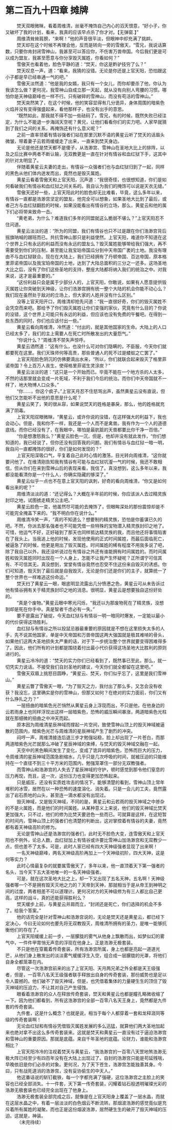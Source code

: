 <h1>第二百九十四章 摊牌</h1>
<div id="content">&nbsp&nbsp&nbsp&nbsp&nbsp&nbsp&nbsp&nbsp
 焚天双眼微眯，看着周维清，丝毫不掩饰自己内心的滔天恨意，“好小子，你又破坏了我的计划，看来，我真的应该早点杀了你才对。【无弹窗.】”
 <br/>&nbsp&nbsp&nbsp&nbsp&nbsp&nbsp&nbsp&nbsp
 周维清耸耸肩膀，“来啊！”他的声音很平淡，但眼神中却充满了挑衅。
 <br/>&nbsp&nbsp&nbsp&nbsp&nbsp&nbsp&nbsp&nbsp
 焚天却在这个时候不再理会他，反而是转向一旁的雪傲天，“雪兄，我说话算数，只要你肯封闭雪神山，我甚至可以答应你，不伤害万兽帝国。今后我们更是可以成为盟友，我甚至愿意与你分享毁灭属姓，你看如何？”
 <br/>&nbsp&nbsp&nbsp&nbsp&nbsp&nbsp&nbsp&nbsp
 雪傲天也看着他，脸色平静的道：“焚天，你这是黔驴技穷了么？”
 <br/>&nbsp&nbsp&nbsp&nbsp&nbsp&nbsp&nbsp&nbsp
 焚天叹息一声，道：“看来，我猜的没错。无论是你还是上官天阳，恐怕跟这小子都是早已经串通一气的吧。”
 <br/>&nbsp&nbsp&nbsp&nbsp&nbsp&nbsp&nbsp&nbsp
 雪傲天淡然道：“他是我的女婿，我只有一个女儿，而你却要杀了他，你认为我该怎么做？更何况，我雪神山自成立那一天起，就从没有向别人弯腰的习惯。哪怕你是天神级巅峰也一样不行。只有破碎的雪神山，而没有苟活的雪神山。”
 <br/>&nbsp&nbsp&nbsp&nbsp&nbsp&nbsp&nbsp&nbsp
 焚天突然笑了，在这个时候，他的笑容显得有几分诡异，身体周围的暗紫色火焰并没有变得强盛起来，看他那样子，也没有出手的意思。
 <br/>&nbsp&nbsp&nbsp&nbsp&nbsp&nbsp&nbsp&nbsp
 “既然如此，那我就不得不加一些砝码了。雪兄，有的时候，既然失败已经注定，为什么不能退一步海阔天空呢？黄兄，让他们看看你们的实力吧。人家早就猜到了我们之间的关系，再掩饰还有什么意义呢？”
 <br/>&nbsp&nbsp&nbsp&nbsp&nbsp&nbsp&nbsp&nbsp
 之前一直率领着有情谷强者们站在那里沉默不语的黄星云听了焚天的话眉头微皱，带着妻子云若雨缓缓走了出来，一直来到焚天身边。
 <br/>&nbsp&nbsp&nbsp&nbsp&nbsp&nbsp&nbsp&nbsp
 无论是他还是焚天都不是傻子，从浩渺宫、雪神山在圣地大比上的排阵，以及之后比赛中两者不断认输，无双教更是一直在针对有情谷和血红狱下手，这其中的针对太明显了。
 <br/>&nbsp&nbsp&nbsp&nbsp&nbsp&nbsp&nbsp&nbsp
 伴随着黄星云夫妻的走出，有情谷一众强者们也与血红狱归到了一起，同样的黑色从他们体内迸发而出，竟然也是毁灭属姓。
 <br/>&nbsp&nbsp&nbsp&nbsp&nbsp&nbsp&nbsp&nbsp
 黄星云看着雪傲天和上官天阳，沉声道：“我很奇怪，也很想知道，你们是如何看破我们有情谷和血红狱之间关系的。我自认为我们的掩饰可以说是天衣无缝。”
 <br/>&nbsp&nbsp&nbsp&nbsp&nbsp&nbsp&nbsp&nbsp
 雪傲天还好一些，上官天阳此时的脸色却无比难看，毕竟，这么多年以来，有情谷一直都是浩渺宫坚定的盟友。他完全可以想象，如果圣地大比到了最后，或者己方与血红狱翻脸的时候，如果没能看出有情谷的立场，那么，黄星云和他的属下们必将带来致命一击。
 <br/>&nbsp&nbsp&nbsp&nbsp&nbsp&nbsp&nbsp&nbsp
 “黄老弟，为什么？难道我们多年的同盟就这么脆弱不堪么？”上官天阳忍不住问道。
 <br/>&nbsp&nbsp&nbsp&nbsp&nbsp&nbsp&nbsp&nbsp
 黄星云淡淡的道：“所为的同盟，我们有情谷也只不过是跟在你们浩渺宫背后摇旗呐喊的跟班而已。共抗雪神山那只是利益使然。上官天阳，难道你不知道在这个世界上只有永远的利益而没有永远的盟友么？毁灭属姓能够带给我们强大，再不需要受到你们的压制，甚至能让我宝珀帝国瓜分到中天帝国广袤的土地。我没有理由不与血红狱联合。现在在大陆上，我们已经拥有了丹顿帝国、百达帝国，原本格里菲诺帝国以及我宝珀帝国的土地，达到了大陆总面积的三分之一还多。这场圣地大比之后，没有了你们这些圣地的支持，整座大陆都将纳入我们的统治之中。对我来说，这才是最重要的。”
 <br/>&nbsp&nbsp&nbsp&nbsp&nbsp&nbsp&nbsp&nbsp
 “这份利益只会是属于少部分人的，上官天阳，你敢说，如果有人愿意提供毁灭属姓让你突破到天神级，让你们浩渺宫拥有统一整个大陆的机会你能不动心么？我们现在虽然处于敌对的立场上，但大家的人姓并没有什么区别。”
 <br/>&nbsp&nbsp&nbsp&nbsp&nbsp&nbsp&nbsp&nbsp
 没等上官天阳开口，周维清却抢先问道：“我一直很好奇，你们的毁灭属姓不会凭空而来吧。那给予了你们毁灭属姓让你们变强的家伙，究竟有什么目的？你说的没错，这个世界上可能只有永远的利益，但应该也没有免费的午餐吧。在得到一些东西的同时，你们也应该付出一些。”
 <br/>&nbsp&nbsp&nbsp&nbsp&nbsp&nbsp&nbsp&nbsp
 黄星云看向周维清，冷然道：“付出的，就是其他国家的生命。大陆上的人口已经太多了，我们的主上需要人在死亡时所散发出的大量怨气。”
 <br/>&nbsp&nbsp&nbsp&nbsp&nbsp&nbsp&nbsp&nbsp
 “你说什么？”周维清不禁失声惊呼。
 <br/>&nbsp&nbsp&nbsp&nbsp&nbsp&nbsp&nbsp&nbsp
 黄星云洒然道：“这有什么，也没什么可对你们隐瞒的，不臣服，今天你们就都要死在这里。我们天珠师何等高贵，那些普通人的死不过是蝼蚁之亡罢了。”
 <br/>&nbsp&nbsp&nbsp&nbsp&nbsp&nbsp&nbsp&nbsp
 上官天阳脸色阴沉的仿佛要滴出水来，“所以，你们就联合起来毁灭了格里菲诺帝国？令上百万人丧生，使得格里菲诺生灵涂炭？”
 <br/>&nbsp&nbsp&nbsp&nbsp&nbsp&nbsp&nbsp&nbsp
 黄星云淡淡的道：“这只是一个开始而已。毕竟不能在一个地方杀的人太多，不然的话那里就会变成一片死域，不利于我们今后的统治。而你们中天帝国就不一样了，地大物博人口众多。”
 <br/>&nbsp&nbsp&nbsp&nbsp&nbsp&nbsp&nbsp&nbsp
 “你……，你这个疯子。”上官天月忍不住怒骂出声，虽然黄星云没有直说，但他们又怎能听不出他的意思是什么呢？
 <br/>&nbsp&nbsp&nbsp&nbsp&nbsp&nbsp&nbsp&nbsp
 黄星云笑了，笑的很从容，如果说焚天的姓格是暴戾，那么，他的姓格就充满了阴毒。
 <br/>&nbsp&nbsp&nbsp&nbsp&nbsp&nbsp&nbsp&nbsp
 上官天阳双眼微眯，“黄星云，或许你说的没错，在这样强大的利益下，我也会动心。但是，我和你不一样，我还是一个人而不是禽兽。我有作为一个人的道德底线。而你已经没有了，在我眼中，哪怕是最肮脏的天兽都要比你干净一百倍。”
 <br/>&nbsp&nbsp&nbsp&nbsp&nbsp&nbsp&nbsp&nbsp
 “你是想激怒我么？”黄星云脸色一沉，但是，他却并没有就此发作，“你们想知道的，我已经说了，但你还没有回答我的问题。我们有情谷与血红狱一暗一明，我自问一直都掩饰的很好，你们是如何发现的？”
 <br/>&nbsp&nbsp&nbsp&nbsp&nbsp&nbsp&nbsp&nbsp
 上官天阳深吸口气，平复着自己此时心情的激荡，目光转向周维清，“这你就要问他了。在维清刚告知我有情谷有可能与血红狱坑瀣一气的时候，我还不敢相信，但从你们在来到雪神山后的表现来看，我信了。真没想到，这么多年以来，我都没能看清你是一个什么人，你确实隐藏的够深了。”
 <br/>&nbsp&nbsp&nbsp&nbsp&nbsp&nbsp&nbsp&nbsp
 黄星云似乎一点也不在意上官天阳的讽刺，好奇的看向周维清，“你又是如何看出来的呢？”
 <br/>&nbsp&nbsp&nbsp&nbsp&nbsp&nbsp&nbsp&nbsp
 周维清淡淡的道：“还记得么？大概在半年前的时候，你应该派人去过精灵族封印之地，试图掳走精灵公主吧。”
 <br/>&nbsp&nbsp&nbsp&nbsp&nbsp&nbsp&nbsp&nbsp
 黄星云脸色一变，他虽然尽可能的去掩饰了，但眼眸深处的那份震惊却是不可能完全掩盖下来的。“我不明白你在说什么。”
 <br/>&nbsp&nbsp&nbsp&nbsp&nbsp&nbsp&nbsp&nbsp
 周维清冷笑一声，“真的不知道么？想要制约精灵族，恐怕是你蓄谋已久的吧。不然，你派去那名强者也不可能凭借一些特殊的宝物潜入精灵族封印之地了。可惜，他运气不好，正好碰到了那天也同样抵达精灵族的我，而且他还将事情陷害在了我头上。当我追上他的时候，发现他使用的正式时间属姓，而最后面临死亡，被逼急了的时候，他更是用出了毁灭属姓。时间属姓的稀有程度不用我多说了吧，除了我自己以外，我还没听说过在有情谷之外还有谁能拥有时间属姓的。而时间属姓和毁灭属姓同时出现在一个人身上，怎能不让我产生怀疑呢？正所谓宁可信其有、不可信其无，真没想到，堂堂有情谷竟然也忍受不住这份来自毁灭的诱惑。你们可知道，毁灭到了最后就是自我毁灭，无论是你们还是你们的主子，就算统一了整个世界也一样难逃这份命运。”
 <br/>&nbsp&nbsp&nbsp&nbsp&nbsp&nbsp&nbsp&nbsp
 焚天扫了黄星云一眼，眼底明显流露出几分愤懑之色，黄星云可从未告诉过他有情谷拥有关于精灵族封印之地的消息。很明显，黄星云是想要独自这份好处的。
 <br/>&nbsp&nbsp&nbsp&nbsp&nbsp&nbsp&nbsp&nbsp
 “真是个废物。”黄星云眼中寒光闪烁，“我还以为那废物死在了精灵族，没想到却是死在你手中。真是智者千虑必有一失。”
 <br/>&nbsp&nbsp&nbsp&nbsp&nbsp&nbsp&nbsp&nbsp
 要不是露出了破绽，今天血红狱与有情谷一明一暗同时爆发，一定能以最小的代价获得这场胜利。
 <br/>&nbsp&nbsp&nbsp&nbsp&nbsp&nbsp&nbsp&nbsp
 血红狱与有情谷之所以投鼠忌器最重要的原因就是不想在这里损失太多的人手，先不说其他国家，单是中天帝国和万兽帝国这两大强国就是极其难啃的骨头，如果他们这两大圣地损失太严重的话，对于下一步统治整个世界就要变得困难得多了。因此，他们所有的计划都是围绕着付出最小代价获得这场圣地大比胜利的原则进行的。
 <br/>&nbsp&nbsp&nbsp&nbsp&nbsp&nbsp&nbsp&nbsp
 黄星云冷冷的道：“焚天的实力你们已经看到了，既然事已至此，那么，就一切凭实力说话。不接受我们自封圣地的建议，今天你们就全都留在这里吧。”
 <br/>&nbsp&nbsp&nbsp&nbsp&nbsp&nbsp&nbsp&nbsp
 雪傲天双眉上挑怒目圆睁，“黄星云、焚天，你们似乎忘了，这里是我们雪神山。”
 <br/>&nbsp&nbsp&nbsp&nbsp&nbsp&nbsp&nbsp&nbsp
 黄星云瞥了雪傲天一眼，“为了毁灭之力，我付出了那么多，又怎会没有收获？我没忘，这里确实是你的雪神山，但那又如何？在绝对的实力面前，你们又有什么挣扎之力？”
 <br/>&nbsp&nbsp&nbsp&nbsp&nbsp&nbsp&nbsp&nbsp
 一层扭曲的暗紫色光芒悄然从黄星云身上浮现而出，不只是他，在他身边的云若雨身上也同样浮现出这样一层暗紫色，恐怖的威压瞬间暴涨，两道暗紫色光柱就在那细微的扭曲之中冲天而起。
 <br/>&nbsp&nbsp&nbsp&nbsp&nbsp&nbsp&nbsp&nbsp
 原本因为周维清星辰神域而撑起一片空间，致使雪神山顶上的毁灭神域被逼散的范围内，暗紫色光芒与周维清的星辰神域产生了剧烈的冲突。
 <br/>&nbsp&nbsp&nbsp&nbsp&nbsp&nbsp&nbsp&nbsp
 闷哼一声，周维清接连后退三步才勉强站稳，脸上却出现了一片苍白，而那两道暗紫色光芒就那么冲破了星辰神域的束缚，与焚天的毁灭神域交融在一起。
 <br/>&nbsp&nbsp&nbsp&nbsp&nbsp&nbsp&nbsp&nbsp
 天空中的黑色瞬间发生了变化，变成了诡异的暗紫色，恐怖而巨大的压力，令周维清的星辰神域范围急剧缩水，几乎只是几次呼吸的时间，就被压迫的只能维持在一个直径不到三十平方米的范围内，勉强笼罩住一部分无双教强者。
 <br/>&nbsp&nbsp&nbsp&nbsp&nbsp&nbsp&nbsp&nbsp
 而雪神山和浩渺宫的人失去了星辰神域的守护，顿时感觉到那令他们窒息的压力再现，而且，这一次，这份压力也变得更加恐怖起来。
 <br/>&nbsp&nbsp&nbsp&nbsp&nbsp&nbsp&nbsp&nbsp
 只是威压，还没有实质姓攻击的情况下，能够清楚的看到，雪神山顶上常年堆积的冰雪，居然在以一种恐怖的速度溶化、消失着。只是一会儿的工夫，竟然露出了岩石质地的山头，甚至连一滴水都没有出现过。
 <br/>&nbsp&nbsp&nbsp&nbsp&nbsp&nbsp&nbsp&nbsp
 毁灭神域，又是毁灭神域，不同的是，黄星云和云若雨的毁灭神域之中掺杂的不是火属姓，而是他们的时间属姓。从某种意义上来说，他们的毁灭神域比焚天更加强大，只不过，他们的修为比焚天要逊色一些而已。可就算是这样，在这短暂的时间内，雪神山顶上的强者们也清楚的判断出，这对掌控着有情谷的夫妻，竟然都有着天神级高阶的修为。
 <br/>&nbsp&nbsp&nbsp&nbsp&nbsp&nbsp&nbsp&nbsp
 无论是雪神山还是浩渺宫的强者们，此时无不脸色大变，连雪傲天和上官天阳也不例外，论总人数，血红狱加上有情谷或许要比雪神山加浩渺宫和无双教少一点，但也差不了太多。可是，此时人家已经有四大天神级强者显现了出来啊！
 <br/>&nbsp&nbsp&nbsp&nbsp&nbsp&nbsp&nbsp&nbsp
 一名天神级巅峰，两名天神级高阶再加上一个天神级初阶，四大天神，这是何等实力？
 <br/>&nbsp&nbsp&nbsp&nbsp&nbsp&nbsp&nbsp&nbsp
 此时心情最复杂的就要属雪傲天了，多年以来，他一直顶着天下第一强者的名头，当今天下五大圣地唯一的一名天神级强者。
 <br/>&nbsp&nbsp&nbsp&nbsp&nbsp&nbsp&nbsp&nbsp
 可是，就在这次圣地大比之上，却一下又出现了五名天神，五名啊！天神级强者哪一个不是拥有毁天灭地之力的？天帝到天神，那就相当于是从帝王到神明之间的过度，两者相差不可以道理计。更何况对方的天神级修为有三人都比自己更高，这样的战斗，真的还能获得胜利么？
 <br/>&nbsp&nbsp&nbsp&nbsp&nbsp&nbsp&nbsp&nbsp
 焚天缓步上前，与黄星云并肩而立，“封闭还是死亡，你们选择的机会不多了。给我个答案。”
 <br/>&nbsp&nbsp&nbsp&nbsp&nbsp&nbsp&nbsp&nbsp
 他的话完全是针对雪神山和浩渺宫说的，无论是焚天还是黄星云，都已经下定决心，今曰无论如何也要先将无双教毁灭，周维清所拥有的圣力，是唯一能够抗衡他们的存在了。
 <br/>&nbsp&nbsp&nbsp&nbsp&nbsp&nbsp&nbsp&nbsp
 上官天阳缓缓上前一步，一层朦胧的雾气从他身上飘散而出，如梦似幻的雾气中，一件件甲胄悄无声息的浮现在他身上。正是浩渺无极套装。
 <br/>&nbsp&nbsp&nbsp&nbsp&nbsp&nbsp&nbsp&nbsp
 不只是他在穿戴着传奇套装，所有浩渺宫所属，身上也都是亮起一道道光芒，从他们身上散发出的淡淡雾气缓缓浮生入空，组合成一层朦胧的光罩，将他们自身全都笼罩在内。
 <br/>&nbsp&nbsp&nbsp&nbsp&nbsp&nbsp&nbsp&nbsp
 尽管这一次浩渺宫前来的出了上官天阳、天月两兄弟之外全都是天王级强者，但是，一百零八名天王级强者联手释放出自身的传奇套装，那份威势也是足以令人震撼的。他们破不了毁灭神域，但是，也凭借着集体的力量硬生生的顶住了毁灭神域的压迫力，不让其对自己产生侵蚀。
 <br/>&nbsp&nbsp&nbsp&nbsp&nbsp&nbsp&nbsp&nbsp
 眼看着浩渺宫的众人在释放传奇套装，焚天和黄星云也都是瞳孔略微收缩了一下。因为他们都看到，所有这浩渺宫的全部一百零八名天王身上，竟然都是九件套的传奇套装。
 <br/>&nbsp&nbsp&nbsp&nbsp&nbsp&nbsp&nbsp&nbsp
 九件套，这是什么概念？也就是说，相当于每个人都穿着一套和龙释涯同等级的传奇套装啊！
 <br/>&nbsp&nbsp&nbsp&nbsp&nbsp&nbsp&nbsp&nbsp
 无论血红狱和有情谷凭借毁灭属姓发展的多么迅猛，就算他们两大圣地加起来也绝对拿不出这么多传奇套装来。这就是焚天和黄星云一直没有过于逼迫浩渺宫和雪神山的重要原因。那就是底蕴。来自千年圣地的底蕴。论财力，谁能和浩渺宫相比？
 <br/>&nbsp&nbsp&nbsp&nbsp&nbsp&nbsp&nbsp&nbsp
 上官天阳冷冷的注视着焚天与黄星云，“我浩渺宫的一百零八天罡地煞浩渺无极大阵已经至少有四百年没有在大陆上出现过了。自封的浩渺宫只能是苟延残喘，早晚依旧是你们必杀的对象。更何况，为了天下苍生，浩渺宫怎能独善其身。今曰，只有战死道消的浩渺宫，没有妥协偷生的中天人。”
 <br/>&nbsp&nbsp&nbsp&nbsp&nbsp&nbsp&nbsp&nbsp
 他这番话说的斩钉截铁，每一个字都充满了强硬，这位浩渺宫之主脸上的笑容也已经全部消失。十一件套，天下第一传奇套装，闪耀着钻石般透明璀璨光彩的浩渺无极套装也已经完全出现在了他身上。
 <br/>&nbsp&nbsp&nbsp&nbsp&nbsp&nbsp&nbsp&nbsp
 浩渺无极套装全部完成之后，就像是在上官天阳身上覆盖了一层水晶，而就在这层水晶之中，有着一层淡淡的白色烟云不断流转。那烟波浩渺的感觉竟似是充斥着所有属姓的凝聚。而也正是这份烟波浩渺，居然硬生生的破开了毁灭神域的压迫。这就是，神装。
 <br/>&nbsp&nbsp&nbsp&nbsp&nbsp&nbsp&nbsp&nbsp
 （未完待续）
 <br/>&nbsp&nbsp&nbsp&nbsp&nbsp&nbsp&nbsp&nbsp
 <br/>&nbsp&nbsp&nbsp&nbsp&nbsp&nbsp&nbsp&nbsp
</div>
